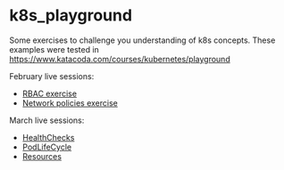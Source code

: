 # k8s_playground
Some exercises to challenge you understanding of k8s concepts.
These examples were tested in https://www.katacoda.com/courses/kubernetes/playground

February live sessions:

* [RBAC exercise](rbac)
* [Network policies exercise](np)

March live sessions:
* [HealthChecks](HealthChecks)
* [PodLifeCycle](PodLifeCycle)
* [Resources](Resources)
